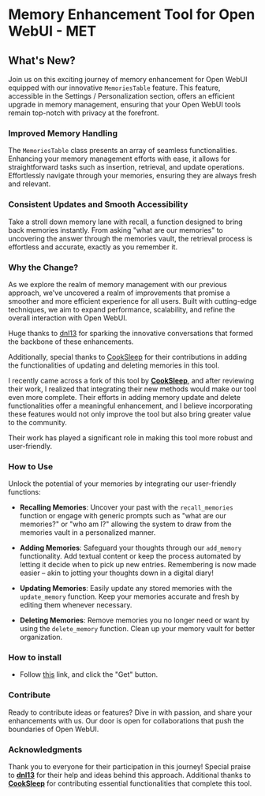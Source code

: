 # Memory Enhancement Tool for Open WebUI - MET

## **What's New?**

Join us on this exciting journey of memory enhancement for Open WebUI equipped with our innovative `MemoriesTable` feature. This feature, accessible in the Settings / Personalization section, offers an efficient upgrade in memory management, ensuring that your Open WebUI tools remain top-notch with privacy at the forefront.

### **Improved Memory Handling**

The `MemoriesTable` class presents an array of seamless functionalities. Enhancing your memory management efforts with ease, it allows for straightforward tasks such as insertion, retrieval, and update operations. Effortlessly navigate through your memories, ensuring they are always fresh and relevant.

### **Consistent Updates and Smooth Accessibility**

Take a stroll down memory lane with recall, a function designed to bring back memories instantly. From asking "what are our memories" to uncovering the answer through the memories vault, the retrieval process is effortless and accurate, exactly as you remember it.

### **Why the Change?**

As we explore the realm of memory management with our previous approach, we've uncovered a realm of improvements that promise a smoother and more efficient experience for all users. Built with cutting-edge techniques, we aim to expand performance, scalability, and refine the overall interaction with Open WebUI.

Huge thanks to [dnl13](https://github.com/dnl13) for sparking the innovative conversations that formed the backbone of these enhancements. 

Additionally, special thanks to [CookSleep](https://openwebui.com/t/cooksleep/memory) for their contributions in adding the functionalities of updating and deleting memories in this tool.

I recently came across a fork of this tool by **[CookSleep](https://openwebui.com/t/cooksleep/memory)**, and after reviewing their work, I realized that integrating their new methods would make our tool even more complete. Their efforts in adding memory update and delete functionalities offer a meaningful enhancement, and I believe incorporating these features would not only improve the tool but also bring greater value to the community.

Their work has played a significant role in making this tool more robust and user-friendly.


### **How to Use**

Unlock the potential of your memories by integrating our user-friendly functions:

- **Recalling Memories**: Uncover your past with the `recall_memories` function or engage with generic prompts such as "what are our memories?" or "who am I?" allowing the system to draw from the memories vault in a personalized manner.

- **Adding Memories**: Safeguard your thoughts through our `add_memory` functionality. Add textual content or keep the process automated by letting it decide when to pick up new entries. Remembering is now made easier – akin to jotting your thoughts down in a digital diary!

- **Updating Memories**: Easily update any stored memories with the `update_memory` function. Keep your memories accurate and fresh by editing them whenever necessary.

- **Deleting Memories**: Remove memories you no longer need or want by using the `delete_memory` function. Clean up your memory vault for better organization.

### **How to install**

- Follow [this](https://openwebui.com/t/mhio/met) link, and click the "Get" button.

### **Contribute**

Ready to contribute ideas or features? Dive in with passion, and share your enhancements with us. Our door is open for collaborations that push the boundaries of Open WebUI.

### **Acknowledgments**

Thank you to everyone for their participation in this journey! Special praise to **[dnl13](https://github.com/dnl13)** for their help and ideas behind this approach. Additional thanks to **[CookSleep](https://openwebui.com/t/cooksleep/memory)** for contributing essential functionalities that complete this tool. 
